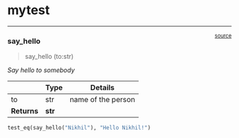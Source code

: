 # mytest


<!-- WARNING: THIS FILE WAS AUTOGENERATED! DO NOT EDIT! -->

------------------------------------------------------------------------

<a
href="https://github.com/ngupta23/nbdev_test/blob/main/nbdev_test/mytest.py#L9"
target="_blank" style="float:right; font-size:smaller">source</a>

### say_hello

>  say_hello (to:str)

*Say hello to somebody*

<table>
<thead>
<tr>
<th></th>
<th><strong>Type</strong></th>
<th><strong>Details</strong></th>
</tr>
</thead>
<tbody>
<tr>
<td>to</td>
<td>str</td>
<td>name of the person</td>
</tr>
<tr>
<td><strong>Returns</strong></td>
<td><strong>str</strong></td>
<td></td>
</tr>
</tbody>
</table>

``` python
test_eq(say_hello("Nikhil"), "Hello Nikhil!")
```

